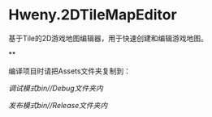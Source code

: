 Hweny.2DTileMapEditor
=====================

基于Tile的2D游戏地图编辑器，用于快速创建和编辑游戏地图。


**


编译项目时请把Assets文件夹复制到：

*调试模式bin//Debug文件夹内*

*发布模式bin//Release文件夹内*
